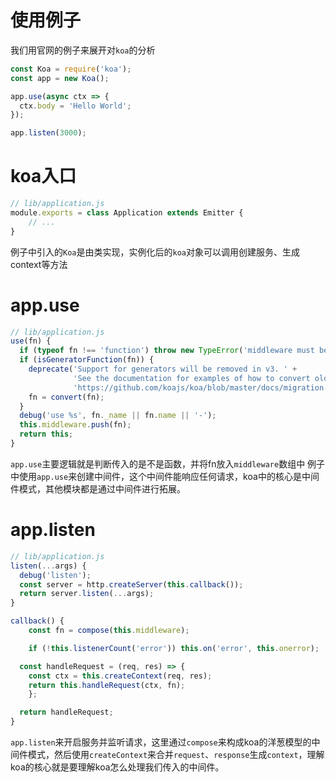 # 使用例子

我们用官网的例子来展开对`koa`的分析
```js
const Koa = require('koa');
const app = new Koa();

app.use(async ctx => {
  ctx.body = 'Hello World';
});

app.listen(3000);
```

# koa入口

```js
// lib/application.js
module.exports = class Application extends Emitter {
	// ...
}
```
例子中引入的`Koa`是由类实现，实例化后的`koa`对象可以调用创建服务、生成context等方法

# app.use

```js
// lib/application.js
use(fn) {
  if (typeof fn !== 'function') throw new TypeError('middleware must be a function!');
  if (isGeneratorFunction(fn)) {
    deprecate('Support for generators will be removed in v3. ' +
              'See the documentation for examples of how to convert old middleware ' +
              'https://github.com/koajs/koa/blob/master/docs/migration.md');
    fn = convert(fn);
  }
  debug('use %s', fn._name || fn.name || '-');
  this.middleware.push(fn);
  return this;
}
```

`app.use`主要逻辑就是判断传入的是不是函数，并将fn放入`middleware`数组中
例子中使用`app.use`来创建中间件，这个中间件能响应任何请求，koa中的核心是中间件模式，其他模块都是通过中间件进行拓展。

# app.listen

```js
// lib/application.js
listen(...args) {
  debug('listen');
  const server = http.createServer(this.callback());
  return server.listen(...args);
}

callback() {
	const fn = compose(this.middleware);

	if (!this.listenerCount('error')) this.on('error', this.onerror);

  const handleRequest = (req, res) => {
    const ctx = this.createContext(req, res);
    return this.handleRequest(ctx, fn);
	};

  return handleRequest;
}
```
`app.listen`来开启服务并监听请求，这里通过`compose`来构成koa的洋葱模型的中间件模式，然后使用`createContext`来合并`request`、`response`生成`context`，理解koa的核心就是要理解koa怎么处理我们传入的中间件。
